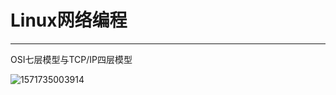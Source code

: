 # Linux网络编程

------

OSI七层模型与TCP/IP四层模型

![1571735003914](/home/ozcomcn/.config/Typora/typora-user-images/1571735003914.png)

